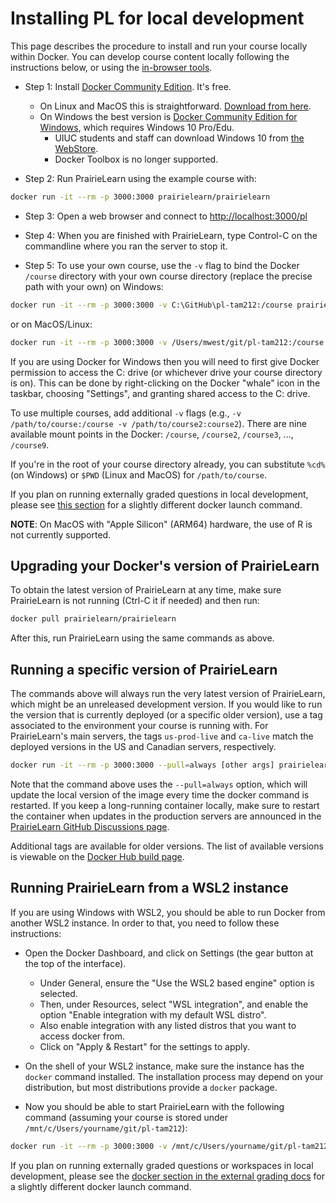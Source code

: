 # Installing PL for local development

This page describes the procedure to install and run your course locally within Docker. You can develop course content locally following the instructions below, or using the
[in-browser tools](getStarted.md).

- Step 1: Install [Docker Community Edition](https://www.docker.com/community-edition). It's free.

  - On Linux and MacOS this is straightforward. [Download from here](https://store.docker.com/search?type=edition&offering=community).
  - On Windows the best version is [Docker Community Edition for Windows](https://store.docker.com/editions/community/docker-ce-desktop-windows), which requires Windows 10 Pro/Edu.
    - UIUC students and staff can download Windows 10 from [the WebStore](https://webstore.illinois.edu/shop/product.aspx?zpid=2899).
    - Docker Toolbox is no longer supported.

- Step 2: Run PrairieLearn using the example course with:

```sh
docker run -it --rm -p 3000:3000 prairielearn/prairielearn
```

- Step 3: Open a web browser and connect to [http://localhost:3000/pl](http://localhost:3000/pl)

- Step 4: When you are finished with PrairieLearn, type Control-C on the commandline where you ran the server to stop it.

- Step 5: To use your own course, use the `-v` flag to bind the Docker `/course` directory with your own course directory (replace the precise path with your own) on Windows:

```sh
docker run -it --rm -p 3000:3000 -v C:\GitHub\pl-tam212:/course prairielearn/prairielearn
```

or on MacOS/Linux:

```sh
docker run -it --rm -p 3000:3000 -v /Users/mwest/git/pl-tam212:/course prairielearn/prairielearn
```

If you are using Docker for Windows then you will need to first give Docker permission to access the C: drive (or whichever drive your course directory is on). This can be done by right-clicking on the Docker "whale" icon in the taskbar, choosing "Settings", and granting shared access to the C: drive.

To use multiple courses, add additional `-v` flags (e.g., `-v /path/to/course:/course -v /path/to/course2:course2`). There are nine available mount points in the Docker: `/course`, `/course2`, `/course3`, ..., `/course9`.

If you're in the root of your course directory already, you can substitute `%cd%` (on Windows) or `$PWD` (Linux and MacOS) for `/path/to/course`.

If you plan on running externally graded questions in local development, please see [this section](../externalGrading/#running-locally-on-docker) for a slightly different docker launch command.

**NOTE**: On MacOS with "Apple Silicon" (ARM64) hardware, the use of R is not currently supported.

## Upgrading your Docker's version of PrairieLearn

To obtain the latest version of PrairieLearn at any time, make sure PrairieLearn is not running (Ctrl-C it if needed) and then run:

```sh
docker pull prairielearn/prairielearn
```

After this, run PrairieLearn using the same commands as above.

## Running a specific version of PrairieLearn

The commands above will always run the very latest version of PrairieLearn, which might be an unreleased development version. If you would like to run the version that is currently deployed (or a specific older version), use a tag associated to the environment your course is running with. For PrairieLearn's main servers, the tags `us-prod-live` and `ca-live` match the deployed versions in the US and Canadian servers, respectively.

```sh
docker run -it --rm -p 3000:3000 --pull=always [other args] prairielearn/prairielearn:us-prod-live
```

Note that the command above uses the `--pull=always` option, which will update the local version of the image every time the docker command is restarted. If you keep a long-running container locally, make sure to restart the container when updates in the production servers are announced in the [PrairieLearn GitHub Discussions page](https://github.com/PrairieLearn/PrairieLearn/discussions/categories/announcements).

Additional tags are available for older versions. The list of available versions is viewable on the [Docker Hub build page](https://hub.docker.com/r/prairielearn/prairielearn/builds/).

## Running PrairieLearn from a WSL2 instance

If you are using Windows with WSL2, you should be able to run Docker from another WSL2 instance. In order to that, you need to follow these instructions:

- Open the Docker Dashboard, and click on Settings (the gear button at the top of the interface).

  - Under General, ensure the "Use the WSL2 based engine" option is selected.
  - Then, under Resources, select "WSL integration", and enable the option "Enable integration with my default WSL distro".
  - Also enable integration with any listed distros that you want to access docker from.
  - Click on "Apply & Restart" for the settings to apply.

- On the shell of your WSL2 instance, make sure the instance has the `docker` command installed. The installation process may depend on your distribution, but most distributions provide a `docker` package.

- Now you should be able to start PrairieLearn with the following command (assuming your course is stored under `/mnt/c/Users/yourname/git/pl-tam212`):

```sh
docker run -it --rm -p 3000:3000 -v /mnt/c/Users/yourname/git/pl-tam212:/course prairielearn/prairielearn
```

If you plan on running externally graded questions or workspaces in local development, please see the [docker section in the external grading docs](../externalGrading/#running-locally-on-docker) for a slightly different docker launch command.
